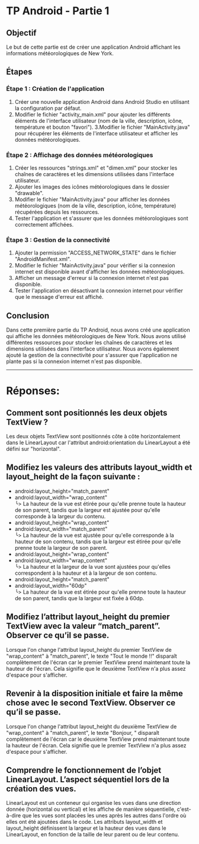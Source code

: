 # TP Android - Partie 1
## Objectif
Le but de cette partie est de créer une application Android affichant les informations météorologiques de New York.

## Étapes
### Étape 1 : Création de l'application
1. Créer une nouvelle application Android dans Android Studio en utilisant la configuration par défaut.
2. Modifier le fichier "activity_main.xml" pour ajouter les différents éléments de l'interface utilisateur (nom de la ville, description, icône, température et bouton "favori").
3.Modifier le fichier "MainActivity.java" pour récupérer les éléments de l'interface utilisateur et afficher les données météorologiques.

### Étape 2 : Affichage des données météorologiques
1. Créer les ressources "strings.xml" et "dimen.xml" pour stocker les chaînes de caractères et les dimensions utilisées dans l'interface utilisateur.
2. Ajouter les images des icônes météorologiques dans le dossier "drawable".
3. Modifier le fichier "MainActivity.java" pour afficher les données météorologiques (nom de la ville, description, icône, température) récupérées depuis les ressources.
4. Tester l'application et s'assurer que les données météorologiques sont correctement affichées.

### Étape 3 : Gestion de la connectivité
1. Ajouter la permission "ACCESS_NETWORK_STATE" dans le fichier "AndroidManifest.xml".
2. Modifier le fichier "MainActivity.java" pour vérifier si la connexion internet est disponible avant d'afficher les données météorologiques.
3. Afficher un message d'erreur si la connexion internet n'est pas disponible.
4. Tester l'application en désactivant la connexion internet pour vérifier que le message d'erreur est affiché.

## Conclusion
Dans cette première partie du TP Android, nous avons créé une application qui affiche les données météorologiques de New York. Nous avons utilisé différentes ressources pour stocker les chaînes de caractères et les dimensions utilisées dans l'interface utilisateur. Nous avons également ajouté la gestion de la connectivité pour s'assurer que l'application ne plante pas si la connexion internet n'est pas disponible.

---

# Réponses:

## Comment sont positionnés les deux objets TextView ?
Les deux objets TextView sont positionnés côte à côte horizontalement dans le LinearLayout car l'attribut android:orientation du LinearLayout a été défini sur "horizontal".

## Modifiez les valeurs des attributs layout_width et layout_height de la façon suivante :
* android:layout_height="match_parent"
* android:layout_width="wrap_content"  
  ╰> La hauteur de la vue est étirée pour qu'elle prenne toute la hauteur de son parent, tandis que la largeur est ajustée pour qu'elle corresponde à la largeur du contenu.
* android:layout_height="wrap_content"
* android:layout_width="match_parent"  
  ╰> La hauteur de la vue est ajustée pour qu'elle corresponde à la hauteur de son contenu, tandis que la largeur est étirée pour qu'elle prenne toute la largeur de son parent.
* android:layout_height="wrap_content"
* android:layout_width="wrap_content"  
  ╰> La hauteur et la largeur de la vue sont ajustées pour qu'elles correspondent à la hauteur et à la largeur de son contenu.
* android:layout_height="match_parent"
* android:layout_width="60dp"  
  ╰> La hauteur de la vue est étirée pour qu'elle prenne toute la hauteur de son parent, tandis que la largeur est fixée à 60dp.

## Modifiez l’attribut layout_height du premier TextView avec la valeur “match_parent”. Observer ce qu’il se passe.
Lorsque l'on change l'attribut layout_height du premier TextView de "wrap_content" à "match_parent", le texte "Tout le monde !!" disparaît complètement de l'écran
car le premier TextView prend maintenant toute la hauteur de l'écran. Cela signifie que le deuxième TextView n'a plus assez d'espace pour s'afficher.

## Revenir à la disposition initiale et faire la même chose avec le second TextView. Observer ce qu’il se passe.
Lorsque l'on change l'attribut layout_height du deuxième TextView de "wrap_content" à "match_parent", le texte "Bonjour, " disparaît complètement de l'écran
car le deuxième TextView prend maintenant toute la hauteur de l'écran. Cela signifie que le premier TextView n'a plus assez d'espace pour s'afficher.

## Comprendre le fonctionnement de l’objet LinearLayout. L’aspect séquentiel lors de la création des vues.
LinearLayout est un conteneur qui organise les vues dans une direction donnée (horizontal ou vertical) et les affiche de manière séquentielle,
c'est-à-dire que les vues sont placées les unes après les autres dans l'ordre où elles ont été ajoutées dans le code.
Les attributs layout_width et layout_height définissent la largeur et la hauteur des vues dans le LinearLayout, en fonction de la taille de leur parent ou de leur contenu.
